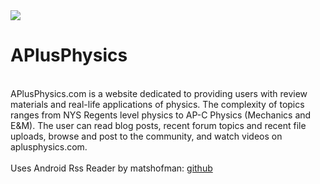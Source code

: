 <img src="http://www.rhosoft.biz/images/physics_banner.png">

APlusPhysics
============
<br/>
APlusPhysics.com is a website dedicated to providing users with review materials and real-life applications of physics. The complexity of topics ranges from NYS Regents level physics to AP-C Physics (Mechanics and E&M). The user can read blog posts, recent forum topics and recent file uploads, browse and post to the community, and watch videos on aplusphysics.com.
<br/>
<br/>
Uses Android Rss Reader by matshofman: <a href="https://github.com/matshofman/Android-RSS-Reader-Library under Apache Licence">github</a>
